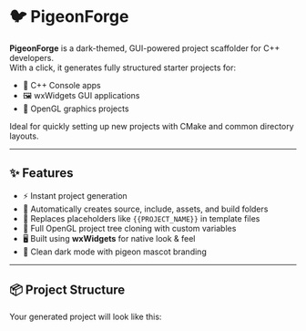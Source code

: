 # 🐦 PigeonForge

**PigeonForge** is a dark-themed, GUI-powered project scaffolder for C++ developers.  
With a click, it generates fully structured starter projects for:

- 🧱 C++ Console apps  
- 🖼️ wxWidgets GUI applications  
- 🔺 OpenGL graphics projects  

Ideal for quickly setting up new projects with CMake and common directory layouts.

---

## ✨ Features

- ⚡ Instant project generation
- 📁 Automatically creates source, include, assets, and build folders
- 📜 Replaces placeholders like `{{PROJECT_NAME}}` in template files
- 📂 Full OpenGL project tree cloning with custom variables
- 🖥️ Built using **wxWidgets** for native look & feel
- 🎨 Clean dark mode with pigeon mascot branding

---

## 📦 Project Structure

Your generated project will look like this:

